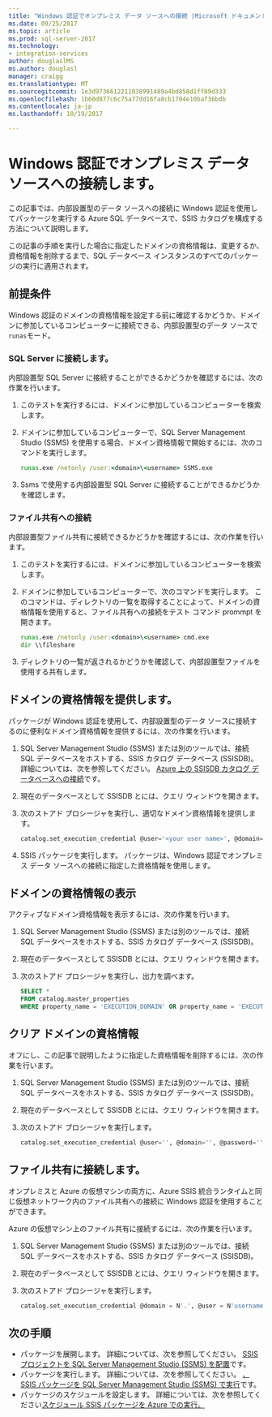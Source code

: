 ```yaml
---
title: "Windows 認証でオンプレミス データ ソースへの接続 |Microsoft ドキュメント"
ms.date: 09/25/2017
ms.topic: article
ms.prod: sql-server-2017
ms.technology:
- integration-services
author: douglaslMS
ms.author: douglasl
manager: craigg
ms.translationtype: MT
ms.sourcegitcommit: 1e3d9736612211038991489a4bd858d1ff89d333
ms.openlocfilehash: 1b60d877c6c75a77dd16fa8cb1704e10baf36bdb
ms.contentlocale: ja-jp
ms.lasthandoff: 10/19/2017

---
```

# <a name="connect-to-on-premises-data-sources-with-windows-authentication"></a>Windows 認証でオンプレミス データ ソースへの接続します。
この記事では、内部設置型のデータ ソースへの接続に Windows 認証を使用してパッケージを実行する Azure SQL データベースで、SSIS カタログを構成する方法について説明します。

この記事の手順を実行した場合に指定したドメインの資格情報は、変更するか、資格情報を削除するまで、SQL データベース インスタンスのすべてのパッケージの実行に適用されます。

## <a name="prerequisite"></a>前提条件
Windows 認証のドメインの資格情報を設定する前に確認するかどうか、ドメインに参加しているコンピューターに接続できる、内部設置型のデータ ソースで`runas`モード。

### <a name="connecting-to-sql-server"></a>SQL Server に接続します。
内部設置型 SQL Server に接続することができるかどうかを確認するには、次の作業を行います。

1.  このテストを実行するには、ドメインに参加しているコンピューターを検索します。

2.  ドメインに参加しているコンピューターで、SQL Server Management Studio (SSMS) を使用する場合、ドメイン資格情報で開始するには、次のコマンドを実行します。

    ```cmd
    runas.exe /netonly /user:<domain>\<username> SSMS.exe
    ```

3.  Ssms で使用する内部設置型 SQL Server に接続することができるかどうかを確認します。

### <a name="connecting-to-a-file-share"></a>ファイル共有への接続
内部設置型ファイル共有に接続できるかどうかを確認するには、次の作業を行います。

1.  このテストを実行するには、ドメインに参加しているコンピューターを検索します。

2.  ドメインに参加しているコンピューターで、次のコマンドを実行します。 このコマンドは、ディレクトリの一覧を取得することによって、ドメインの資格情報を使用すると、ファイル共有への接続をテスト コマンド prommpt を開きます。

    ```cmd
    runas.exe /netonly /user:<domain>\<username> cmd.exe
    dir \\fileshare
    ```

3.  ディレクトリの一覧が返されるかどうかを確認して、内部設置型ファイルを使用する共有します。

## <a name="provide-domain-credentials"></a>ドメインの資格情報を提供します。
パッケージが Windows 認証を使用して、内部設置型のデータ ソースに接続するのに便利なドメイン資格情報を提供するには、次の作業を行います。

1.  SQL Server Management Studio (SSMS) または別のツールでは、接続 SQL データベースをホストする、SSIS カタログ データベース (SSISDB)。 詳細については、次を参照してください。 [Azure 上の SSISDB カタログ データベースへの接続](ssis-azure-connect-to-catalog-database.md)です。

2.  現在のデータベースとして SSISDB とには、クエリ ウィンドウを開きます。

3.  次のストアド プロシージャを実行し、適切なドメイン資格情報を提供します。

    ```sql
    catalog.set_execution_credential @user='<your user name>', @domain='<your domain name>', @password='<your password>'
    ```
4.  SSIS パッケージを実行します。 パッケージは、Windows 認証でオンプレミス データ ソースへの接続に指定した資格情報を使用します。

## <a name="view-domain-credentials"></a>ドメインの資格情報の表示
アクティブなドメイン資格情報を表示するには、次の作業を行います。

1.  SQL Server Management Studio (SSMS) または別のツールでは、接続 SQL データベースをホストする、SSIS カタログ データベース (SSISDB)。

2.  現在のデータベースとして SSISDB とには、クエリ ウィンドウを開きます。

3.  次のストアド プロシージャを実行し、出力を調べます。

    ```sql
    SELECT * 
    FROM catalog.master_properties
    WHERE property_name = 'EXECUTION_DOMAIN' OR property_name = 'EXECUTION_USER'
    ```

## <a name="clear-domain-credentials"></a>クリア ドメインの資格情報
オフにし、この記事で説明したように指定した資格情報を削除するには、次の作業を行います。

1.  SQL Server Management Studio (SSMS) または別のツールでは、接続 SQL データベースをホストする、SSIS カタログ データベース (SSISDB)。

2.  現在のデータベースとして SSISDB とには、クエリ ウィンドウを開きます。

3.  次のストアド プロシージャを実行します。

    ```sql
    catalog.set_execution_credential @user='', @domain='', @password=''
    ```

## <a name="connect-to-file-shares"></a>ファイル共有に接続します。
オンプレミスと Azure の仮想マシンの両方に、Azure SSIS 統合ランタイムと同じ仮想ネットワーク内のファイル共有への接続に Windows 認証を使用することができます。

Azure の仮想マシン上のファイル共有に接続するには、次の作業を行います。

1.  SQL Server Management Studio (SSMS) または別のツールでは、接続 SQL データベースをホストする、SSIS カタログ データベース (SSISDB)。

2.  現在のデータベースとして SSISDB とには、クエリ ウィンドウを開きます。

3.  次のストアド プロシージャを実行します。

    ```sql
    catalog.set_execution_credential @domain = N'.', @user = N'username of local account on Azure virtual machine', @password = N'password'
    ```

## <a name="next-steps"></a>次の手順
- パッケージを展開します。 詳細については、次を参照してください。 [SSIS プロジェクトを SQL Server Management Studio (SSMS) を配置](../ssis-quickstart-deploy-ssms.md)です。
- パッケージを実行します。 詳細については、次を参照してください。 [、SSIS パッケージを SQL Server Management Studio (SSMS) で実行](../ssis-quickstart-run-ssms.md)です。
- パッケージのスケジュールを設定します。 詳細については、次を参照してください[スケジュール SSIS パッケージを Azure での実行。](ssis-azure-schedule-packages.md)

